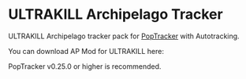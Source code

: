 # ULTRAKILL Archipelago Tracker

ULTRAKILL Archipelago tracker pack for [PopTracker](https://github.com/black-sliver/PopTracker/) with Autotracking.

You can download AP Mod for ULTRAKILL here: 

PopTracker v0.25.0 or higher is recommended.